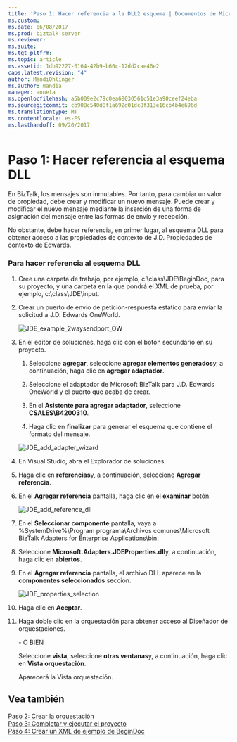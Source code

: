 ```yaml
---
title: 'Paso 1: Hacer referencia a la DLL2 esquema | Documentos de Microsoft'
ms.custom: 
ms.date: 06/08/2017
ms.prod: biztalk-server
ms.reviewer: 
ms.suite: 
ms.tgt_pltfrm: 
ms.topic: article
ms.assetid: 1db92227-6164-42b9-b60c-12dd2cae46e2
caps.latest.revision: "4"
author: MandiOhlinger
ms.author: mandia
manager: anneta
ms.openlocfilehash: a5b009e2c79c0ea68030561c51e3a90ceef24eba
ms.sourcegitcommit: cb908c540d8f1a692d01dc8f313e16cb4b4e696d
ms.translationtype: MT
ms.contentlocale: es-ES
ms.lasthandoff: 09/20/2017
---
```

# <a name="step-1-reference-the-schema-dll"></a>Paso 1: Hacer referencia al esquema DLL
En BizTalk, los mensajes son inmutables. Por tanto, para cambiar un valor de propiedad, debe crear y modificar un nuevo mensaje. Puede crear y modificar el nuevo mensaje mediante la inserción de una forma de asignación del mensaje entre las formas de envío y recepción.  
  
 No obstante, debe hacer referencia, en primer lugar, al esquema DLL para obtener acceso a las propiedades de contexto de J.D. Propiedades de contexto de Edwards.  
  
### <a name="to-reference-the-schema-dll"></a>Para hacer referencia al esquema DLL  
  
1.  Cree una carpeta de trabajo, por ejemplo, c:\class\JDE\BeginDoc, para su proyecto, y una carpeta en la que pondrá el XML de prueba, por ejemplo, c:\class\JDE\input.  
  
2.  Crear un puerto de envío de petición-respuesta estático para enviar la solicitud a J.D. Edwards OneWorld.  
  
     ![](../core/media/jde-example-2waysendport-ow.gif "JDE_example_2waysendport_OW")  
  
3.  En el editor de soluciones, haga clic con el botón secundario en su proyecto.  
  
    1.  Seleccione **agregar**, seleccione **agregar elementos generados**y, a continuación, haga clic en **agregar adaptador**.  
  
    2.  Seleccione el adaptador de Microsoft BizTalk para J.D. Edwards OneWorld y el puerto que acaba de crear.  
  
    3.  En el **Asistente para agregar adaptador**, seleccione **CSALES\B4200310**.  
  
    4.  Haga clic en **finalizar** para generar el esquema que contiene el formato del mensaje.  
  
     ![](../core/media/jde-add-adapter-wizard.gif "JDE_add_adapter_wizard")  
  
4.  En Visual Studio, abra el Explorador de soluciones.  
  
5.  Haga clic en **referencias**y, a continuación, seleccione **Agregar referencia**.  
  
6.  En el **Agregar referencia** pantalla, haga clic en el **examinar** botón.  
  
     ![](../core/media/jde-add-reference-dll.gif "JDE_add_reference_dll")  
  
7.  En el **Seleccionar componente** pantalla, vaya a %SystemDrive%\Program programa\Archivos comunes\Microsoft BizTalk Adapters for Enterprise Applications\bin.  
  
8.  Seleccione **Microsoft.Adapters.JDEProperties.dll**y, a continuación, haga clic en **abiertos**.  
  
9. En el **Agregar referencia** pantalla, el archivo DLL aparece en la **componentes seleccionados** sección.  
  
     ![](../core/media/jde-properties-selection.gif "JDE_properties_selection")  
  
10. Haga clic en **Aceptar**.  
  
11. Haga doble clic en la orquestación para obtener acceso al Diseñador de orquestaciones.  
  
     \- O BIEN  
  
     Seleccione **vista**, seleccione **otras ventanas**y, a continuación, haga clic en **Vista orquestación**.  
  
     Aparecerá la Vista orquestación.  
  
## <a name="see-also"></a>Vea también  
 [Paso 2: Crear la orquestación](../core/step-2-create-the-orchestration1.md)   
 [Paso 3: Completar y ejecutar el proyecto](../core/step-3-complete-and-run-the-project2.md)   
 [Paso 4: Crear un XML de ejemplo de BeginDoc](../core/step-4-create-a-sample-xml-begindoc1.md)